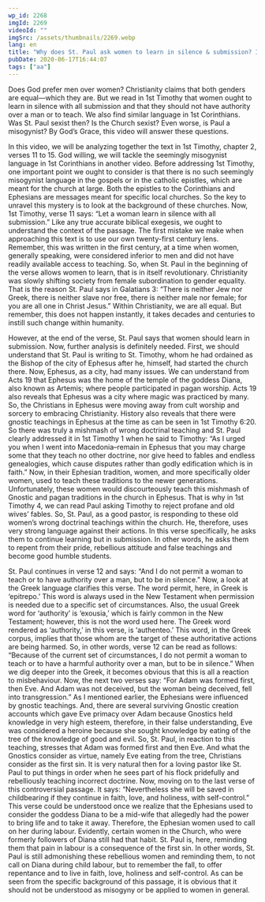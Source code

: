 ```yaml
---
wp_id: 2268
imgId: 2269
videoId: ""
imgSrc: /assets/thumbnails/2269.webp
lang: en
title: "Why does St. Paul ask women to learn in silence & submission? Is he a Misogynist? Fr. Gabriel Wissa"
pubDate: 2020-06-17T16:44:07
tags: ["aa"]
---
```


<!-- page: 6 -->

<p>Does God prefer men over women? Christianity claims that both genders are equal—which they are. But we read in 1st Timothy that women ought to learn in silence with all submission and that they should not have authority over a man or to teach. We also find similar language in 1st Corinthians.<br />
Was St. Paul sexist then? Is the Church sexist? Even worse, is Paul a misogynist? By God’s Grace, this video will answer these questions.</p>
<p>In this video, we will be analyzing together the text in 1st Timothy, chapter 2, verses 11 to 15. God willing, we will tackle the seemingly misogynist language in 1st Corinthians in another video. Before addressing 1st Timothy, one important point we ought to consider is that there is no such seemingly misogynist language in the gospels or in the catholic epistles, which are meant for the church at large. Both the epistles to the Corinthians and Ephesians are messages meant for specific local churches. So the key to unravel this mystery is to look at the background of these churches. Now, 1st Timothy, verse 11 says: “Let a woman learn in silence with all submission.” Like any true accurate biblical exegesis, we ought to understand the context of the passage. The first mistake we make when approaching this text is to use our own twenty-first century lens. Remember, this was written in the first century, at a time when women, generally speaking, were considered inferior to men and did not have readily available access to teaching. So, when St. Paul in the beginning of the verse allows women to learn, that is in itself revolutionary. Christianity was slowly shifting society from female subordination to gender equality. That is the reason St. Paul says in Galatians 3: “There is neither Jew nor Greek, there is neither slave nor free, there is neither male nor female; for you are all one in Christ Jesus.” Within Christianity, we are all equal. But remember, this does not happen instantly, it takes decades and centuries to instill such change within humanity.</p>
<p>However, at the end of the verse, St. Paul says that women should learn in submission. Now, further analysis is definitely needed. First, we should understand that St. Paul is writing to St. Timothy, whom he had ordained as the Bishop of the city of Ephesus after he, himself, had started the church there. Now, Ephesus, as a city, had many issues. We can understand from Acts 19 that Ephesus was the home of the temple of the goddess Diana, also known as Artemis; where people participated in pagan worship. Acts 19 also reveals that Ephesus was a city where magic was practiced by many. So, the Christians in Ephesus were moving away from cult worship and sorcery to embracing Christianity. History also reveals that there were gnostic teachings in Ephesus at the time as can be seen in 1st Timothy 6:20. So there was truly a mishmash of wrong doctrinal teaching and St. Paul clearly addressed it in 1st Timothy 1 when he said to Timothy: “As I urged you when I went into Macedonia&#8211;remain in Ephesus that you may charge some that they teach no other doctrine, nor give heed to fables and endless genealogies, which cause disputes rather than godly edification which is in faith.” Now, in their Ephesian tradition, women, and more specifically older women, used to teach these traditions to the newer generations. Unfortunately, these women would discourteously teach this mishmash of Gnostic and pagan traditions in the church in Ephesus. That is why in 1st Timothy 4, we can read Paul asking Timothy to reject profane and old wives&#8217; fables. So, St. Paul, as a good pastor, is responding to these old women’s wrong doctrinal teachings within the church. He, therefore, uses very strong language against their actions. In this verse specifically, he asks them to continue learning but in submission. In other words, he asks them to repent from their pride, rebellious attitude and false teachings and become good humble students.</p>
<p>St. Paul continues in verse 12 and says: “And I do not permit a woman to teach or to have authority over a man, but to be in silence.” Now, a look at the Greek language clarifies this verse. The word permit, here, in Greek is ‘epitrepo.’ This word is always used in the New Testament when permission is needed due to a specific set of circumstances. Also, the usual Greek word for ‘authority’ is ‘exousia,’ which is fairly common in the New Testament; however, this is not the word used here. The Greek word rendered as ‘authority,’ in this verse, is ‘authenteo.’ This word, in the Greek corpus, implies that those whom are the target of these authoritative actions are being harmed. So, in other words, verse 12 can be read as follows: “Because of the current set of circumstances, I do not permit a woman to teach or to have a harmful authority over a man, but to be in silence.” When we dig deeper into the Greek, it becomes obvious that this is all a reaction to misbehaviour. Now, the next two verses say: “For Adam was formed first, then Eve. And Adam was not deceived, but the woman being deceived, fell into transgression.” As I mentioned earlier, the Ephesians were influenced by gnostic teachings. And, there are several surviving Gnostic creation accounts which gave Eve primacy over Adam because Gnostics held knowledge in very high esteem, therefore, in their false understanding, Eve was considered a heroine because she sought knowledge by eating of the tree of the knowledge of good and evil. So, St. Paul, in reaction to this teaching, stresses that Adam was formed first and then Eve. And what the Gnostics consider as virtue, namely Eve eating from the tree, Christians consider as the first sin. It is very natural then for a loving pastor like St. Paul to put things in order when he sees part of his flock pridefully and rebelliously teaching incorrect doctrine. Now, moving on to the last verse of this controversial passage. It says: “Nevertheless she will be saved in childbearing if they continue in faith, love, and holiness, with self-control.” This verse could be understood once we realize that the Ephesians used to consider the goddess Diana to be a mid-wife that allegedly had the power to bring life and to take it away. Therefore, the Ephesian women used to call on her during labour. Evidently, certain women in the Church, who were formerly followers of Diana still had that habit. St. Paul is, here, reminding them that pain in labour is a consequence of the first sin. In other words, St. Paul is still admonishing these rebellious women and reminding them, to not call on Diana during child labour, but to remember the fall, to offer repentance and to live in faith, love, holiness and self-control. As can be seen from the specific background of this passage, it is obvious that it should not be understood as misogyny or be applied to women in general.</p>
